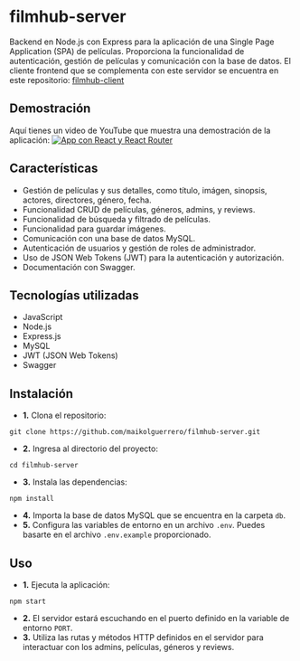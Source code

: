 # filmhub-server
Backend en Node.js con Express para la aplicación de una Single Page Application (SPA) de películas. Proporciona la funcionalidad de autenticación, gestión de películas y comunicación con la base de datos. El cliente frontend que se complementa con este servidor se encuentra en este repositorio: [filmhub-client](https://github.com/maikolguerrero/filmhub-client)

## Demostración
Aquí tienes un video de YouTube que muestra una demostración de la aplicación:
[![App con React y React Router](https://i9.ytimg.com/vi/_77GlIl4PgA/mqdefault.jpg?sqp=CMiZgqUG-oaymwEmCMACELQB8quKqQMa8AEB-AH-CYAC0AWKAgwIABABGFEgXihlMA8=&rs=AOn4CLAJ1shmPZFt9yiTFwvX_fDiBpfv0Q)](https://youtu.be/8sba_KJv41Q)

## Características
- Gestión de películas y sus detalles, como título, imágen, sinopsis, actores, directores, género, fecha.
- Funcionalidad CRUD de películas, géneros, admins, y reviews.
- Funcionalidad de búsqueda y filtrado de películas.
- Funcionalidad para guardar imágenes.
- Comunicación con una base de datos MySQL.
- Autenticación de usuarios y gestión de roles de administrador.
- Uso de JSON Web Tokens (JWT) para la autenticación y autorización.
- Documentación con Swagger.

## Tecnologías utilizadas
- JavaScript
- Node.js
- Express.js
- MySQL
- JWT (JSON Web Tokens)
- Swagger

## Instalación
- **1.** Clona el repositorio:
```
git clone https://github.com/maikolguerrero/filmhub-server.git
```
- **2.**  Ingresa al directorio del proyecto:
```
cd filmhub-server
```
- **3.**  Instala las dependencias:
```
npm install
```
- **4.**  Importa la base de datos MySQL que se encuentra en la carpeta `db`.
- **5.** Configura las variables de entorno en un archivo `.env`. Puedes basarte en el archivo `.env.example` proporcionado.

## Uso
- **1.** Ejecuta la aplicación: 
```
npm start
```
- **2.**  El servidor estará escuchando en el puerto definido en la variable de entorno `PORT`.
- **3.**  Utiliza las rutas y métodos HTTP definidos en el servidor para interactuar con los admins, películas, géneros y reviews.
